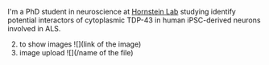 I'm a PhD student in neuroscience at [Hornstein Lab](https://www.weizmann.ac.il/molgen/hornstein/home) studying identify potential interactors of cytoplasmic TDP-43 in human iPSC-derived neurons involved in ALS.

2. to show images ![](link of the image)
3. image upload ![](/name of the file)
